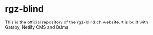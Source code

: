 # rgz-blind

This is the official repository of the rgz-blind.ch website. It is built with Gatsby, Netlify CMS and Bulma.